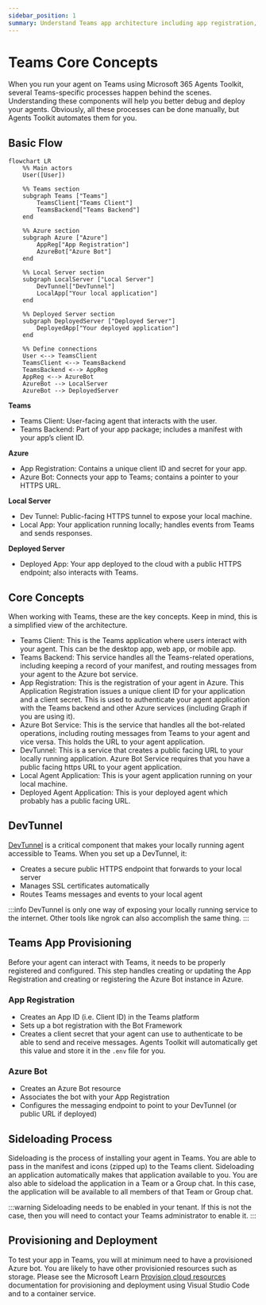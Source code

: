 ```yaml
---
sidebar_position: 1
summary: Understand Teams app architecture including app registration, Azure Bot Service, DevTunnel, and sideloading processes.
---
```


# Teams Core Concepts

When you run your agent on Teams using Microsoft 365 Agents Toolkit, several Teams-specific processes happen behind the scenes. Understanding these components will help you better debug and deploy your agents. Obviously, all these processes can be done manually, but Agents Toolkit automates them for you.

## Basic Flow

```mermaid
flowchart LR
    %% Main actors
    User([User])

    %% Teams section
    subgraph Teams ["Teams"]
        TeamsClient["Teams Client"]
        TeamsBackend["Teams Backend"]
    end

    %% Azure section
    subgraph Azure ["Azure"]
        AppReg["App Registration"]
        AzureBot["Azure Bot"]
    end

    %% Local Server section
    subgraph LocalServer ["Local Server"]
        DevTunnel["DevTunnel"]
        LocalApp["Your local application"]
    end

    %% Deployed Server section
    subgraph DeployedServer ["Deployed Server"]
        DeployedApp["Your deployed application"]
    end

    %% Define connections
    User <--> TeamsClient
    TeamsClient <--> TeamsBackend
    TeamsBackend <--> AppReg
    AppReg <--> AzureBot
    AzureBot --> LocalServer
    AzureBot --> DeployedServer
```

**Teams**

- Teams Client: User-facing agent that interacts with the user.
- Teams Backend: Part of your app package; includes a manifest with your app’s client ID.

**Azure**

- App Registration: Contains a unique client ID and secret for your app.
- Azure Bot: Connects your app to Teams; contains a pointer to your HTTPS URL.

**Local Server**

- Dev Tunnel: Public-facing HTTPS tunnel to expose your local machine.
- Local App: Your application running locally; handles events from Teams and sends responses.

**Deployed Server**

- Deployed App: Your app deployed to the cloud with a public HTTPS endpoint; also interacts with Teams.

## Core Concepts

When working with Teams, these are the key concepts. Keep in mind, this is a simplified view of the architecture.

- Teams Client: This is the Teams application where users interact with your agent. This can be the desktop app, web app, or mobile app.
- Teams Backend: This service handles all the Teams-related operations, including keeping a record of your manifest, and routing messages from your agent to the Azure bot service.
- App Registration: This is the registration of your agent in Azure. This Application Registration issues a unique client ID for your application and a client secret. This is used to authenticate your agent application with the Teams backend and other Azure services (including Graph if you are using it).
- Azure Bot Service: This is the service that handles all the bot-related operations, including routing messages from Teams to your agent and vice versa. This holds the URL to your agent application.
- DevTunnel: This is a service that creates a public facing URL to your locally running application. Azure Bot Service requires that you have a public facing https URL to your agent application.
- Local Agent Application: This is your agent application running on your local machine.
- Deployed Agent Application: This is your deployed agent which probably has a public facing URL.

## DevTunnel

[DevTunnel](https://learn.microsoft.com/en-us/azure/developer/dev-tunnels/overview) is a critical component that makes your locally running agent accessible to Teams. When you set up a DevTunnel, it:

- Creates a secure public HTTPS endpoint that forwards to your local server
- Manages SSL certificates automatically
- Routes Teams messages and events to your local agent

:::info
DevTunnel is only one way of exposing your locally running service to the internet. Other tools like ngrok can also accomplish the same thing.
:::

## Teams App Provisioning

Before your agent can interact with Teams, it needs to be properly registered and configured. This step handles creating or updating the App Registration and creating or registering the Azure Bot instance in Azure.

### App Registration

- Creates an App ID (i.e. Client ID) in the Teams platform
- Sets up a bot registration with the Bot Framework
- Creates a client secret that your agent can use to authenticate to be able to send and receive messages. Agents Toolkit will automatically get this value and store it in the `.env` file for you.

### Azure Bot

- Creates an Azure Bot resource
- Associates the bot with your App Registration
- Configures the messaging endpoint to point to your DevTunnel (or public URL if deployed)

## Sideloading Process

Sideloading is the process of installing your agent in Teams. You are able to pass in the manifest and icons (zipped up) to the Teams client. Sideloading an application automatically makes that application available to you. You are also able to sideload the application in a Team or a Group chat. In this case, the application will be available to all members of that Team or Group chat.

:::warning
Sideloading needs to be enabled in your tenant. If this is not the case, then you will need to contact your Teams administrator to enable it.
:::

## Provisioning and Deployment

To test your app in Teams, you will at minimum need to have a provisioned Azure bot. You are likely to have other provisionied resources such as storage. Please see the Microsoft Learn [Provision cloud resources](https://learn.microsoft.com/en-us/microsoftteams/platform/toolkit/provision) documentation for provisioning and deployment using Visual Studio Code and to a container service.